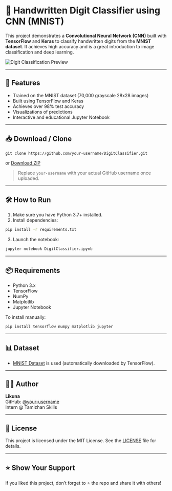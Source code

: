 
# 🧠 Handwritten Digit Classifier using CNN (MNIST)

This project demonstrates a **Convolutional Neural Network (CNN)** built with **TensorFlow** and **Keras** to classify handwritten digits from the **MNIST dataset**. It achieves high accuracy and is a great introduction to image classification and deep learning.

![Digit Classification Preview](https://upload.wikimedia.org/wikipedia/commons/2/27/MnistExamples.png)

---

## 🚀 Features

- Trained on the MNIST dataset (70,000 grayscale 28x28 images)
- Built using TensorFlow and Keras
- Achieves over 98% test accuracy
- Visualizations of predictions
- Interactive and educational Jupyter Notebook

---

## 📥 Download / Clone

```
git clone https://github.com/your-username/DigitClassifier.git
```

or [Download ZIP](https://github.com/your-username/DigitClassifier/archive/refs/heads/main.zip)

> Replace `your-username` with your actual GitHub username once uploaded.

---

## 🛠️ How to Run

1. Make sure you have Python 3.7+ installed.
2. Install dependencies:

```bash
pip install -r requirements.txt
```

3. Launch the notebook:

```bash
jupyter notebook DigitClassifier.ipynb
```

---

## 📦 Requirements

- Python 3.x
- TensorFlow
- NumPy
- Matplotlib
- Jupyter Notebook

To install manually:

```bash
pip install tensorflow numpy matplotlib jupyter
```

---

## 📊 Dataset

- [MNIST Dataset](http://yann.lecun.com/exdb/mnist/) is used (automatically downloaded by TensorFlow).

---

## 🙋‍♂️ Author

**Likuna**  
GitHub: [@your-username](https://github.com/your-username)  
Intern @ Tamizhan Skills

---

## 📄 License

This project is licensed under the MIT License. See the [LICENSE](LICENSE) file for details.

---

## ⭐️ Show Your Support

If you liked this project, don’t forget to ⭐️ the repo and share it with others!
